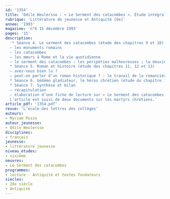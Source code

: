 ```yaml
---
id: '1354'
title: 'Odile Weulersse : « Le Serment des catacombes ». Étude intégrale (2/2)'
rubrique: 'Littérature de jeunesse et Antiquité [6e]'
annee: '1993'
magazine: 'n°6 15 décembre 1993'
pages: '15'
description: 
  '* Séance 4. Le serment des catacombes (étude des chapitres 9 et 10)
  – les monuments romains
  – les catacombes
  – les mœurs à Rome et la vie quotidienne
  – le serment des catacombes : les péripéties malheureuses ; la deuxième partie du récit
  * Séance 5. Roman et histoire (étude des chapitres 11, 12 et 13)
  – avez-vous bien lu ?
  – peut-on parler d’un roman historique ? : le travail de la romancière ; l’intégration de l’Histoire dans le tissu de la narration ; l’Histoire au service de la fiction ; fiction et Histoire sont étroitement mêlés
  * Séance 6. Gédémo gladiateur, le héros chrétien (étude du chapitre 12)
  * Séance 7. Synthèse et bilan
  – récapitulation
  – élaboration d’une fiche de lecture sur « Le Serment des catacombes »
  L’article est suivi de deux documents sur les martyrs chrétiens.'
article_pdf: '1354.pdf'
revue: 'L’école des lettres des collèges'
auteurs:
- Myriam Pozzo
auteur_jeunesse:
- Odile Weulersse
disciplines:
- français
jeunesse:
- littérature jeunesse
niveau_etudes:
- sixième
oeuvres:
- Le Serment des catacombes
programmes:
- lecture - Antiquité et textes fondateurs
siecles:
- 20e siècle
- Antiquité
---
```

